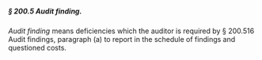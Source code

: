 ##### § 200.5 Audit finding. #####

*Audit finding* means deficiencies which the auditor is required by § 200.516 Audit findings, paragraph (a) to report in the schedule of findings and questioned costs.